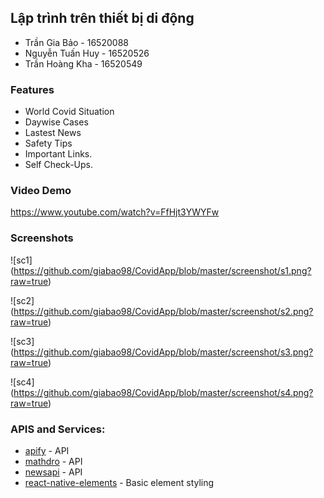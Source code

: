 ## Lập trình trên thiết bị di động
- Trần Gia Bảo - 16520088
- Nguyễn Tuấn Huy - 16520526
- Trần Hoàng Kha - 16520549

### Features

- World Covid Situation
- Daywise Cases
- Lastest News
- Safety Tips
- Important Links.
- Self Check-Ups.

### Video Demo

https://www.youtube.com/watch?v=FfHjt3YWYFw

### Screenshots

![sc1] (https://github.com/giabao98/CovidApp/blob/master/screenshot/s1.png?raw=true)

![sc2] (https://github.com/giabao98/CovidApp/blob/master/screenshot/s2.png?raw=true)

![sc3] (https://github.com/giabao98/CovidApp/blob/master/screenshot/s3.png?raw=true)

![sc4] (https://github.com/giabao98/CovidApp/blob/master/screenshot/s4.png?raw=true)

### APIS and Services:

- [apify](api.apify.com/) - API
- [mathdro](https://covid19.mathdro.id/api) - API
- [newsapi](https://newsapi.org/) - API
- [react-native-elements](https://react-native-elements.github.io/react-native-elements/) - Basic element styling
